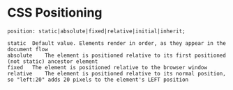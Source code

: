 # CSS Positioning

`position: static|absolute|fixed|relative|initial|inherit;`

    static 	Default value. Elements render in order, as they appear in the document flow
    absolute 	The element is positioned relative to its first positioned (not static) ancestor element
    fixed 	The element is positioned relative to the browser window
    relative 	The element is positioned relative to its normal position, so "left:20" adds 20 pixels to the element's LEFT position
